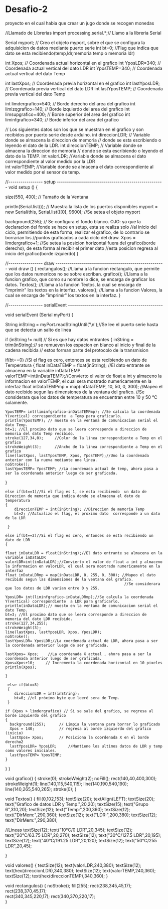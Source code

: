 Desafio-2
=========

proyecto en el cual habia que crear un jugo donde se recogen monedas 

//Llamado de Librerias
import processing.serial.*;// Llamo a la libreria Serial

Serial myport;      // Creo el objeto myport, sobre el que se configura la adquisicion de datos mediante puerto serie
int bt=0;  //Flag que indica que dato se esta recibiendo(temp,ldr,memoria temp o memoria ldr)

int Xpos;               // Coordenada actual horizontal en el grafico
int YposLDR=340;        // Coordenada actual vertical del dato LDR
int YposTEMP=340;       // Coordenada actual vertical del dato Temp

int lastXpos;       // Coordenada previa horizontal en el grafico
int lastYposLDR;    // Coordenada previa vertical del dato LDR 
int lastYposTEMP;   // Coordenada previa vertical del dato Temp

int limdergrafico=540; // Borde derecho del area del grafico
int limizqgrafico=140; // Borde izquierdo del area del grafico
int limsupgrafico=400; // Borde superior del area del grafico
int liminfgrafico=340; // Borde inferior del area del grafico

// Los siguientes datos son los que se muestran en el grafico y son recibidos por puerto serie desde arduino.
int direccionLDR;      // Variable donde se almacena  la direccion de memoria 
                       // donde se esta escribiendo o leyendo el dato de la LDR.
int direccionTEMP;     // Variable donde se almacena  la direccion de memoria 
                       // donde se esta escribiendo o leyendo el dato de la TEMP.
int valorLDR;          //Variable donde se almacena el dato correspondiente al valor medido por la LDR  
int valorTEMP;         //Variable donde se almacena el dato correspondiente al valor medido por el sensor de temp. 


//----------------- setup -----------------------------------------------------
void setup () {
  
  size(550, 400); // Tamaño de la Ventana      
  
  println(Serial.list());   // Muestra la lista de los puertos disponibles
  myport = new Serial(this, Serial.list()[0], 9600);  //Se setea el objeto myport
  

  background(255);                // Se configura el fondo blanco. OJO: ya que la declaracion del fonde se hace en setup, esta se realiza solo
                                  //al inicio del ciclo, permitiendo de esta forma, realizar el grafico, de lo contrario se borrarian los 
                                  //puntos graficados a cada ciclo del draw.
  Xpos = limdergrafico+1;         //Se setea la posicion horizontal fuera del grafico(borde derecho), de esta forma al recibir el primer dato 
                                  //esta posicion regresa al inicio del grafico(borde izquierdo)
}

//----------------- draw ------------------------------------------------------
void draw () 
{
  rectangulos(); //Llama a la funcion rectangulo, que permite que los datos numericos no se sobre escriban.
  grafico();     //Llama a la funcion grafico, que como su nombre lo dice, se encarga de graficar los datos.
  Textos();      //Llama a la funcion Textos, la cual se encarga de "imprimir" los textos en la interfaz.
  valores();     //Llama a la funcion Valores, la cual se encarga de "imprimir" los textos en la interfaz.
}

//----------------- serialEvent -----------------------------------------------

void serialEvent (Serial myPort) {
  
 String inString = myPort.readStringUntil('\n');//Se lee  el puerto serie hasta que se detecta un salto de linea
 
 if (inString != null) // Si es que hay datos entrantes
 { 
    inString = trim(inString);// se remueven los espacion en blanco al inicio y final de la cadena recibida
                              // estos forman parte del protocolo de la transmision
 
  if(bt==0) //Si el flag es cero, entonces se esta recibiendo un dato de Temperatura
  {
    float inDataTEMP = float(inString); //El dato entrante se almacena en la variable inDataTEMP
    valorTEMP=int(inDataTEMP);//Convierto el valor de float a int y almaceno la informacion en valorTEMP, el cual sera mostrado numericamente en la interfaz
    float inDataTEMPmp = map(inDataTEMP, 10, 50, 0, 300); //Mapeo el dato recibido segun las dimensiones de la ventana del grafico.
                                                          //Se considerara que los datos de temperatura se encuentran entre 10 y 50 °C solamente.
    
    YposTEMP= int(liminfgrafico-inDataTEMPmp); //Se calcula la coordenada Y(vertical) correspondiente  a Temp para graficarlo.
    println(YposTEMP); // muesto en la ventana de comunicacion serial el dato Temp.
    bt=1; //El proximo dato que se leera corresponde a direccion de memoria del dato Temp recibido.
    stroke(127,34,0);     //Color de la linea correspondiente a Temp en el grafico
    strokeWeight(3);      //Ancho de la linea correspondiente a Temp en el grafico
    line(lastXpos, lastYposTEMP, Xpos, YposTEMP);//Uno la coordenada anterior con la nueva mediante una linea.
    noStroke();
    lastYposTEMP= YposTEMP; //La coordenada actual de temp, ahora pasa a ser la coordenada anterior luego de ser graficada.
     
  }
  
    else if(bt==1)//Si el flag es 1, se esta recibiendo  un dato de Direccion de memoria que indica donde se almacena el dato de temperatura
    {
        direccionTEMP = int(inString); //Direccion de memoria Temp
        bt=2; //Actualizo el flag, el proximo dato  corresponde a un dato de la LDR
     
     }
  
    else if(bt==2)//Si el flag es cero, entonces se esta recibiendo un dato de LDR
    {

    float inDataLDR = float(inString);//El dato entrante se almacena en la variable inDataLDR
    valorLDR=int(inDataLDR);//Convierto el valor de float a int y almaceno la informacion en valorLDR, el cual sera mostrado numericamente en la interfaz
    float inDataLDRmp = map(inDataLDR, 0, 255, 0, 300); //Mapeo el dato recibido segun las dimensiones de la ventana del grafico.
                                                         //Se considerara que los datos de LDR varian entre 0 y 255.
    
    YposLDR= int(liminfgrafico-inDataLDRmp);//Se calcula la coordenada Y(vertical) correspondiente  a LDR para graficarlo.
    println(inDataLDR);// muesto en la ventana de comunicacion serial el dato Temp.
    bt=3; //El proximo dato que se leera corresponde a direccion de memoria del dato LDR recibido.
    stroke(127,34,255);     
    strokeWeight(3);     
    line(lastXpos, lastYposLDR, Xpos, YposLDR);
    noStroke();
    lastYposLDR= YposLDR;//La coordenada actual de LDR, ahora pasa a ser la coordenada anterior luego de ser graficada.
    
    lastXpos= Xpos;    //La coordenada X actual , ahora pasa a ser la coordenada anterior luego de ser graficada.
    Xpos=Xpos+10;     // Incrementa la coordenada horizontal en 10 pixeles
    println(Xpos);
    
    }
    
     else if(bt==3)
     {
        direccionLDR = int(inString); 
        bt=0; //el próximo byte que leeré sera de Temp.
     }
    
    if (Xpos > limdergrafico) // Si se sale del grafico, se regresa al borde izquierdo del grafico
    {   
      background(255);      // Limpia la ventana para borrar lo graficado
      Xpos = 140;           // regresa al borde izquierdo del grafico (inicio)
      lastXpos= Xpos;       // Posiciona la coordenada X en el borde derecho2
      lastYposLDR= YposLDR;     //Mantiene los ultimos datos de LDR y temp como valores iniciales.
      lastYposTEMP= YposTEMP;
    } 

  }
}

void grafico()
{
    stroke(0);
    strokeWeight(2);
    noFill();
    rect(140,40,400,300);
    strokeWeight(1);
    line(140,115,540,115);
    line(140,190,540,190);
    line(140,265,540,265); 
    stroke(0);
}

void Textos()
{
    fill(0,102,153);
    textSize(20);
    textAlign(LEFT);
    textSize(20);
    text("Grafico de datos LDR y Temp.",20,20);
    textSize(15);
    text("Grupo 6",310,20);
    textSize(12);
    text("Temp:",200,360);
    textSize(12);
    text("DirMem:",290,360);
    textSize(12);
    text("LDR:",200,380);
    textSize(12);
    text("DirMem:",290,380); 
    
   //Lineas
    textSize(12);
    text("10°C/0 LDR",20,345); 
    textSize(12);
    text("20°C/63.75 LDR",20,270);
    textSize(12);
    text("30°C/127.5 LDR",20,195);
    textSize(12);
    text("40°C/191.25 LDR",20,120);
    textSize(12);
    text("50°C/255 LDR",20,45);

}

 void valores()
 {
    textSize(12);
    text(valorLDR,240,380);
    textSize(12);
    text(hex(direccionLDR),340,380);
    textSize(12);
    text(valorTEMP,240,360);
    textSize(12);
    text(hex(direccionTEMP),340,360);
 }
 
 void rectangulos()
 {
    noStroke();
    fill(255);
    rect(238,345,45,17);
    rect(238,370,45,17);  
    rect(340,345,220,17);
    rect(340,370,220,17);  
 }
 
 

